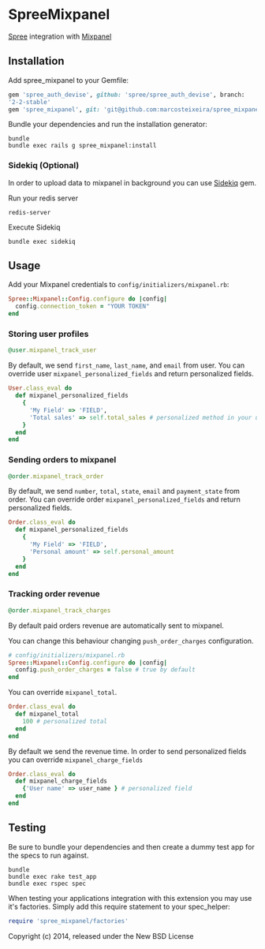 SpreeMixpanel
=============

[Spree](http://spreecommerce.com/) integration with [Mixpanel](https://mixpanel.com)

Installation
------------

Add spree_mixpanel to your Gemfile:

```ruby
gem 'spree_auth_devise', github: 'spree/spree_auth_devise', branch:
'2-2-stable'
gem 'spree_mixpanel', git: 'git@github.com:marcosteixeira/spree_mixpanel.git', branch: '2-2-stable'
```

Bundle your dependencies and run the installation generator:

```shell
bundle
bundle exec rails g spree_mixpanel:install
```

### Sidekiq (Optional)

In order to upload data to mixpanel in background you can use [Sidekiq](http://sidekiq.org/) gem.

Run your redis server
```shell
redis-server
```

Execute Sidekiq
```shell
bundle exec sidekiq
```

Usage
------------

Add your Mixpanel credentials to `config/initializers/mixpanel.rb`:

```ruby
Spree::Mixpanel::Config.configure do |config|
  config.connection_token = "YOUR TOKEN"
end
```

### Storing user profiles

```ruby
@user.mixpanel_track_user
```

By default, we send `first_name`, `last_name`, and `email` from user. You can override user `mixpanel_personalized_fields` and return personalized fields.

```ruby
User.class_eval do
  def mixpanel_personalized_fields
    {
      'My Field' => 'FIELD',
      'Total sales' => self.total_sales # personalized method in your user model
    }
  end
end
```

### Sending orders to mixpanel

```ruby
@order.mixpanel_track_order
```

By default, we send `number`, `total`, `state`, `email` and `payment_state` from order. You can override order `mixpanel_personalized_fields` and return personalized fields.

```ruby
Order.class_eval do
  def mixpanel_personalized_fields
    {
      'My Field' => 'FIELD',
      'Personal amount' => self.personal_amount
    }
  end
end
```
### Tracking order revenue

```ruby
@order.mixpanel_track_charges
```

By default paid orders revenue  are automatically sent to mixpanel.

You can change this behaviour changing `push_order_charges` configuration.

```ruby
# config/initializers/mixpanel.rb
Spree::Mixpanel::Config.configure do |config|
  config.push_order_charges = false # true by default
end
```

You can override `mixpanel_total`.

```ruby
Order.class_eval do
  def mixpanel_total
    100 # personalized total
  end
end
```
By default we send the revenue time. In order to send personalized fields you can override `mixpanel_charge_fields`

```ruby
Order.class_eval do
  def mixpanel_charge_fields
    {'User name' => user_name } # personalized field
  end
end
```

Testing
-------

Be sure to bundle your dependencies and then create a dummy test app for the specs to run against.

```shell
bundle
bundle exec rake test_app
bundle exec rspec spec
```

When testing your applications integration with this extension you may use it's factories.
Simply add this require statement to your spec_helper:

```ruby
require 'spree_mixpanel/factories'
```

Copyright (c) 2014, released under the New BSD License

